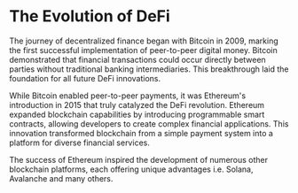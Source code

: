 # The Evolution of DeFi

The journey of decentralized finance began with Bitcoin in 2009, marking the first successful implementation of peer-to-peer digital money. Bitcoin demonstrated that financial transactions could occur directly between parties without traditional banking intermediaries. This breakthrough laid the foundation for all future DeFi innovations.

While Bitcoin enabled peer-to-peer payments, it was Ethereum's introduction in 2015 that truly catalyzed the DeFi revolution. Ethereum expanded blockchain capabilities by introducing programmable smart contracts, allowing developers to create complex financial applications. This innovation transformed blockchain from a simple payment system into a platform for diverse financial services.

The success of Ethereum inspired the development of numerous other blockchain platforms, each offering unique advantages i.e. Solana, Avalanche and many others.